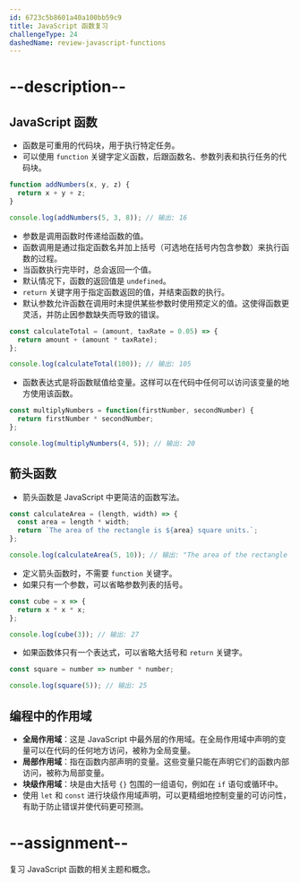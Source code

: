 ```yaml
---
id: 6723c5b8601a40a100bb59c9
title: JavaScript 函数复习
challengeType: 24
dashedName: review-javascript-functions
---
```


# --description--

## JavaScript 函数

- 函数是可重用的代码块，用于执行特定任务。
- 可以使用 `function` 关键字定义函数，后跟函数名、参数列表和执行任务的代码块。

```js
function addNumbers(x, y, z) {
  return x + y + z;
}

console.log(addNumbers(5, 3, 8)); // 输出: 16
```

- 参数是调用函数时传递给函数的值。
- 函数调用是通过指定函数名并加上括号（可选地在括号内包含参数）来执行函数的过程。
- 当函数执行完毕时，总会返回一个值。
- 默认情况下，函数的返回值是 `undefined`。
- `return` 关键字用于指定函数返回的值，并结束函数的执行。
- 默认参数允许函数在调用时未提供某些参数时使用预定义的值。这使得函数更灵活，并防止因参数缺失而导致的错误。

```js
const calculateTotal = (amount, taxRate = 0.05) => {
  return amount + (amount * taxRate);
};

console.log(calculateTotal(100)); // 输出: 105
```

- 函数表达式是将函数赋值给变量。这样可以在代码中任何可以访问该变量的地方使用该函数。

```js
const multiplyNumbers = function(firstNumber, secondNumber) {
  return firstNumber * secondNumber;
};

console.log(multiplyNumbers(4, 5)); // 输出: 20
```

## 箭头函数

- 箭头函数是 JavaScript 中更简洁的函数写法。

```js
const calculateArea = (length, width) => {
  const area = length * width;
  return `The area of the rectangle is ${area} square units.`;
};

console.log(calculateArea(5, 10)); // 输出: "The area of the rectangle is 50 square units."
```

- 定义箭头函数时，不需要 `function` 关键字。
- 如果只有一个参数，可以省略参数列表的括号。

```js
const cube = x => {
  return x * x * x;
};

console.log(cube(3)); // 输出: 27
```

- 如果函数体只有一个表达式，可以省略大括号和 `return` 关键字。

```js
const square = number => number * number;

console.log(square(5)); // 输出: 25
```

## 编程中的作用域

- **全局作用域**：这是 JavaScript 中最外层的作用域。在全局作用域中声明的变量可以在代码的任何地方访问，被称为全局变量。
- **局部作用域**：指在函数内部声明的变量。这些变量只能在声明它们的函数内部访问，被称为局部变量。
- **块级作用域**：块是由大括号 `{}` 包围的一组语句，例如在 `if` 语句或循环中。
- 使用 `let` 和 `const` 进行块级作用域声明，可以更精细地控制变量的可访问性，有助于防止错误并使代码更可预测。

# --assignment--

复习 JavaScript 函数的相关主题和概念。

